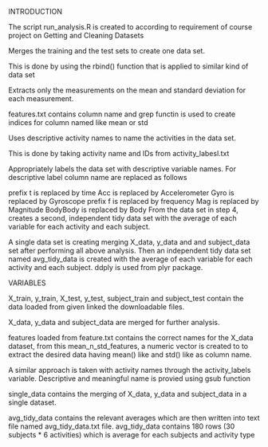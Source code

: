 INTRODUCTION

The script run_analysis.R is created to according to requirement of course project on Getting and Cleaning Datasets

Merges the training and the test sets to create one data set.

This is done by using the rbind() function that is applied to similar kind of data set

Extracts only the measurements on the mean and standard deviation for each measurement.

features.txt contains column name and grep functin is used to create indices for column named like mean or std

Uses descriptive activity names to name the activities in the data set.

This is done by taking activity name and IDs from activity_labesl.txt

Appropriately labels the data set with descriptive variable names. For descriptive label column name are replaced as follows

prefix t is replaced by time
Acc is replaced by Accelerometer
Gyro is replaced by Gyroscope
prefix f is replaced by frequency
Mag is replaced by Magnitude
BodyBody is replaced by Body
From the data set in step 4, creates a second, independent tidy data set with the average of each variable for each activity and each subject.

A single data set is creating merging X_data, y_data and and subject_data set after performing all above analysis. Then an independent tidy data set named avg_tidy_data is created with the average of each variable for each activity and each subject. ddply is used from plyr package.

VARIABLES

X_train, y_train, X_test, y_test, subject_train and subject_test contain the data loaded from given linked the downloadable files.

X_data, y_data and subject_data are merged for further analysis.

features loaded from feature.txt contains the correct names for the X_data dataset, from this mean_n_std_features, a numeric vector is created to to extract the desired data having mean() like and std() like as column name.

A similar approach is taken with activity names through the activity_labels variable. Descriptive and meaningful name is provied using gsub function

single_data contains the merging of X_data, y_data and subject_data in a single dataset.

avg_tidy_data contains the relevant averages which are then written into text file named avg_tidy_data.txt file. avg_tidy_data contains 180 rows (30 subjects * 6 activities) which is average for each subjects and activity type